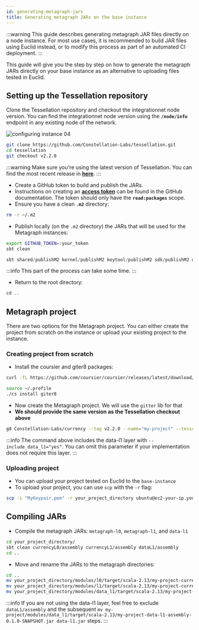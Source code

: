 ```yaml
---
id: generating-metagraph-jars
title: Generating metagraph JARs on the base instance
---
```


:::warning
This guide describes generating metagraph JAR files directly on a node instance. For most use cases, it is recommended to build JAR files using Euclid instead, or to modify this process as part of an automated CI deployment. 
:::

This guide will give you the step by step on how to generate the metagraph JARs directly on your base instance as an alternative to uploading files tested in Euclid. 
 
## Setting up the Tessellation repository
Clone the Tessellation repository and checkout the integrationnet node version. You can find the integrationnet node version using the **`/node/info`** endpoint in any existing node of the network.

![configuring instance 04](/img/sdk/configuring-base-image-04.png)

```bash
git clone https://github.com/Constellation-Labs/tessellation.git
cd tessellation
git checkout v2.2.0
```
:::warning 
Make sure you're using the latest version of Tessellation. You can find the most recent release in [**here**](https://github.com/Constellation-Labs/tessellation/releases).
:::

- Create a GitHub token to build and publish the JARs.
- Instructions on creating an **[access token](https://docs.github.com/en/authentication/keeping-your-account-and-data-secure/creating-a-personal-access-token)** can be found in the GitHub documentation. The token should only have the **`read:packages`** scope.
- Ensure you have a clean **`.m2`** directory:

```bash
rm -r ~/.m2
```

- Publish locally (on the `.m2` directory) the JARs that will be used for the Metagraph instances:

```bash
export GITHUB_TOKEN=:your_token
sbt clean
```

```scala
sbt shared/publishM2 kernel/publishM2 keytool/publishM2 sdk/publishM2 dagL1/publishM2 currencyL0/publishM2 currencyL1/publishM2
```

:::info
This part of the process can take some time.
:::

- Return to the root directory:

```scala
cd ..
```

## Metagraph project
There are two options for the Metagraph project. You can either create the project from scratch on the instance or upload your existing project to the instance.

### Creating project from scratch

- Install the coursier and giter8 packages:

```bash
curl -fL https://github.com/coursier/coursier/releases/latest/download/cs-x86_64-pc-linux.gz | gzip -d > cs && chmod +x cs && ./cs set
```

```bash
source ~/.profile
./cs install giter8
```

- Now create the Metagraph project. We will use the `gitter` lib for that
- **We should provide the same version as the Tessellation checkout above**

```bash
g8 Constellation-Labs/currency --tag v2.2.0 --name="my-project" --tessellation_version="2.0.0" --include_data_l1="yes"
```

:::info
The command above includes the data-l1 layer with `--include_data_l1="yes"`. You can omit this parameter if your implementation does not require this layer.
:::

### Uploading project
- You can upload your project tested on Euclid to the `base-instance`
- To upload your project, you can use `scp` with the `-r` flag:
```bash
scp -i "MyKeypair.pem" -r your_project_directory ubuntu@ec2-your-ip.your-region.compute.amazonaws.com:code
```

## Compiling JARs
- Compile the metagraph JARs: `metagraph-l0`, `metagraph-l1`, and `data-l1`

```bash
cd your_project_directory/
sbt clean currencyL0/assembly currencyL1/assembly dataL1/assembly
cd ..
```

- Move and rename the JARs to the metagraph directories:

```bash
cd ..
mv your_project_directory/modules/l0/target/scala-2.13/my-project-currency-l0-assembly-0.1.0-SNAPSHOT.jar metagraph-l0/metagraph-l0.jar
mv your_project_directory/modules/l1/target/scala-2.13/my-project-currency-l1-assembly-0.1.0-SNAPSHOT.jar currency-l1/currency-l1.jar
mv your_project_directory/modules/data_l1/target/scala-2.13/my-project-data-l1-assembly-0.1.0-SNAPSHOT.jar data-l1/data-l1.jar
```

:::info
If you are not using the data-l1 layer, feel free to exclude `dataL1/assembly` and the subsequent `mv my-project/modules/data_l1/target/scala-2.13/my-project-data-l1-assembly-0.1.0-SNAPSHOT.jar data-l1.jar` steps.
:::
